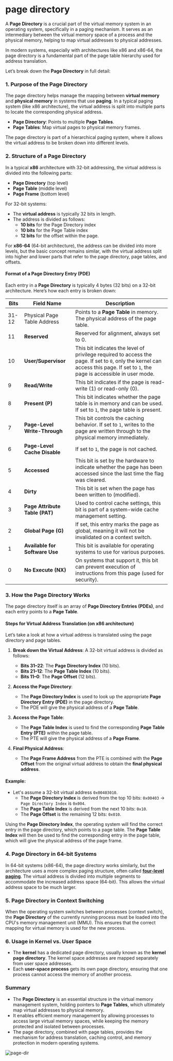 # page directory

A **Page Directory** is a crucial part of the virtual memory system in an operating system, specifically in a paging mechanism. It serves as an intermediary between the virtual memory space of a process and the physical memory, helping to map virtual addresses to physical addresses.

In modern systems, especially with architectures like x86 and x86-64, the page directory is a fundamental part of the page table hierarchy used for address translation.

Let’s break down the **Page Directory** in full detail:

### 1. **Purpose of the Page Directory**

The page directory helps manage the mapping between **virtual memory** and **physical memory** in systems that use **paging**. In a typical paging system (like x86 architecture), the virtual address is split into multiple parts to locate the corresponding physical address.

- **Page Directory**: Points to multiple **Page Tables**.
- **Page Tables**: Map virtual pages to physical memory frames.

The page directory is part of a hierarchical paging system, where it allows the virtual address to be broken down into different levels.

### 2. **Structure of a Page Directory**

In a typical **x86** architecture with 32-bit addressing, the virtual address is divided into the following parts:

- **Page Directory** (top level)
- **Page Table** (middle level)
- **Page Frame** (bottom level)

For 32-bit systems:

- The **virtual address** is typically 32 bits in length.
- The address is divided as follows:
  - **10 bits** for the Page Directory index
  - **10 bits** for the Page Table index
  - **12 bits** for the offset within the page.

For **x86-64** (64-bit architecture), the address can be divided into more levels, but the basic concept remains similar, with the virtual address split into higher and lower parts that refer to the page directory, page tables, and offsets.

#### **Format of a Page Directory Entry (PDE)**

Each entry in a **Page Directory** is typically 4 bytes (32 bits) on a 32-bit architecture. Here’s how each entry is broken down:

| Bits  | Field Name                     | Description                                                                                                                                                                     |
| ----- | ------------------------------ | ------------------------------------------------------------------------------------------------------------------------------------------------------------------------------- |
| 31-12 | Physical Page Table Address    | Points to a **Page Table** in memory. The physical address of the page table.                                                                                                   |
| 11    | **Reserved**                   | Reserved for alignment, always set to 0.                                                                                                                                        |
| 10    | **User/Supervisor**            | This bit indicates the level of privilege required to access the page. If set to `0`, only the kernel can access this page. If set to `1`, the page is accessible in user mode. |
| 9     | **Read/Write**                 | This bit indicates if the page is read-write (1) or read-only (0).                                                                                                              |
| 8     | **Present (P)**                | This bit indicates whether the page table is in memory and can be used. If set to `1`, the page table is present.                                                               |
| 7     | **Page-Level Write-Through**   | This bit controls the caching behavior. If set to `1`, writes to the page are written through to the physical memory immediately.                                               |
| 6     | **Page-Level Cache Disable**   | If set to `1`, the page is not cached.                                                                                                                                          |
| 5     | **Accessed**                   | This bit is set by the hardware to indicate whether the page has been accessed since the last time the flag was cleared.                                                        |
| 4     | **Dirty**                      | This bit is set when the page has been written to (modified).                                                                                                                   |
| 3     | **Page Attribute Table (PAT)** | Used to control cache settings, this bit is part of a system-wide cache management setting.                                                                                     |
| 2     | **Global Page (G)**            | If set, this entry marks the page as global, meaning it will not be invalidated on a context switch.                                                                            |
| 1     | **Available for Software Use** | This bit is available for operating systems to use for various purposes.                                                                                                        |
| 0     | **No Execute (NX)**            | On systems that support it, this bit can prevent execution of instructions from this page (used for security).                                                                  |

### 3. **How the Page Directory Works**

The page directory itself is an array of **Page Directory Entries (PDEs)**, and each entry points to a **Page Table**.

#### **Steps for Virtual Address Translation (on x86 architecture)**

Let’s take a look at how a virtual address is translated using the page directory and page tables.

1. **Break down the Virtual Address**:
   A 32-bit virtual address is divided as follows:

   - **Bits 31–22**: The **Page Directory Index** (10 bits).
   - **Bits 21–12**: The **Page Table Index** (10 bits).
   - **Bits 11–0**: The **Page Offset** (12 bits).

2. **Access the Page Directory**:

   - The **Page Directory Index** is used to look up the appropriate **Page Directory Entry (PDE)** in the page directory.
   - The PDE will give the physical address of a **Page Table**.

3. **Access the Page Table**:

   - The **Page Table Index** is used to find the corresponding **Page Table Entry (PTE)** within the page table.
   - The PTE will give the physical address of a **Page Frame**.

4. **Final Physical Address**:
   - The **Page Frame Address** from the PTE is combined with the **Page Offset** from the original virtual address to obtain the **final physical address**.

#### **Example:**

- Let's assume a 32-bit virtual address `0x00403010`.
  - The **Page Directory Index** is derived from the top 10 bits: `0x00403` → `Page Directory Index` is `0x004`.
  - The **Page Table Index** is derived from the next 10 bits: `0x10`.
  - The **Page Offset** is the remaining 12 bits: `0x010`.

Using the **Page Directory Index**, the operating system will find the correct entry in the page directory, which points to a page table. The **Page Table Index** will then be used to find the corresponding entry in the page table, which will give the physical address of the page frame.

### 4. **Page Directory in 64-bit Systems**

In 64-bit systems (x86-64), the page directory works similarly, but the architecture uses a more complex paging structure, often called [**four-level paging**](./multi-level_paging_system.md). The virtual address is divided into multiple segments to accommodate the increased address space (64-bit). This allows the virtual address space to be much larger.

### 5. **Page Directory in Context Switching**

When the operating system switches between processes (context switch), the **Page Directory** of the currently running process must be loaded into the CPU's memory management unit (MMU). This ensures that the correct mapping for virtual memory is used for the new process.

### 6. **Usage in Kernel vs. User Space**

- The **kernel** has a dedicated page directory, usually known as the **kernel page directory**. The kernel space addresses are mapped separately from user space addresses.
- Each **user-space process** gets its own page directory, ensuring that one process cannot access the memory of another process.

### Summary

- The **Page Directory** is an essential structure in the virtual memory management system, holding pointers to **Page Tables**, which ultimately map virtual addresses to physical memory.
- It enables efficient memory management by allowing processes to access large virtual memory spaces, while keeping the memory protected and isolated between processes.
- The page directory, combined with page tables, provides the mechanism for address translation, caching control, and memory protection in modern operating systems.

![page-dir](https://ars.els-cdn.com/content/image/3-s2.0-B9780128112779000031-f03-07-9780128112779.jpg)
